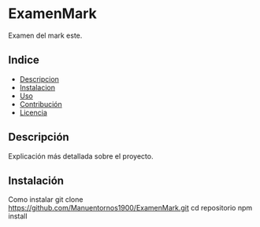 # ExamenMark
Examen del mark este.
## Indice
- [Descripcion](#descripcion)
- [Instalacion](#instalacion)
- [Uso](#uso)
- [Contribución](#contribución)
- [Licencia](#licencia)

## Descripción
Explicación más detallada sobre el proyecto.

## Instalación
Como instalar
git clone https://github.com/Manuentornos1900/ExamenMark.git
cd repositorio 
npm install
 
